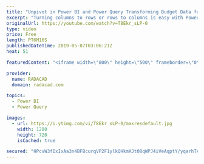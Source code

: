 ```yaml
---
title: "Unpivot in Power BI and Power Query Transforming Budget Data from Columns to Rows"
excerpt: "Turning columns to rows or rows to columns is easy with Power Query and Power BI. There are many situations that you get a name, value data source, and wants to convert that into columns with values underneath. On the other hand, many times you get multiple columns and want to change it to name, value"
originalUrl: https://youtube.com/watch?v=T8Ekr_sLP-0
type: video
price: Free
length: PT6M16S
publishedDateTime: 2019-05-07T03:06:21Z
heat: 51

featuredContent: "<iframe width=\"800\" height=\"500\" frameborder=\"0\" src=\"https://www.youtube.com/embed/T8Ekr_sLP-0\" allow=\"accelerometer; autoplay; encrypted-media; gyroscope; picture-in-picture\" allowfullscreen></iframe>"

provider:
  name: RADACAD
  domain: radacad.com

topics:
  - Power BI
  - Power Query

images:
  - url: https://i.ytimg.com/vi/T8Ekr_sLP-0/maxresdefault.jpg
    width: 1280
    height: 720
    isCached: true

secured: "HPcvW3fIxIxAa3n4BFBcurqVP2F1ylkQHkmXJt08qWPJ4iVeAqptY/yqarhTARxnWehYkGXxkfcEBUWk6rtxK86bJjCqdeQczBkf5ua5opTZeBndaNUTghQO8+vC8Yh0bKjAkNbDmNLyH90Gm+mrnIihlpqVkqV2OxJFGpaJWXG5UOEdiSvs09/eUoO5448pjG+cala6F3hPrhqpM/9gdDsDpGeUd8GwPxcYbiLiel0zs5z3q9alz1/jX9jGyhf2N+/1LtGzUQGQdhpqJq8H7WzW71VGZHxoVBN99e+csi6yEKpAmRN7pZOimkPJCU7hzNJLT6e5bDqzLg1ST6u77LvO0zz/bx4HhLvMrVHjybmjhYEtKjLcTIn0akhXc3BmKtrplgwEfEVgXAyD8cpA6zX7wEdRhj1Gl3qLZ2vpNBg=;heaoR5tW3c6QVp5iiIsxag=="
---
```


